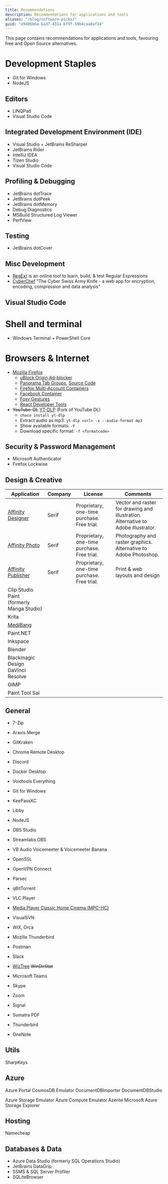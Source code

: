```yaml
---
title: Recommendations
description: Recommendations for applications and tools
aliases: "/blog/software-picks/"
guid: "e9406b6a-ba37-431a-bf9f-59b4caa0af34"
---
```


This page contains recommendations for applications and tools, favouring free and Open Source alternatives.

# Development Staples

* Git for Windows
* NodeJS

## Editors

* LINQPad
* Visual Studio Code

## Integrated Development Environment (IDE)

* Visual Studio + JetBrains ReSharper
* JetBrains Rider
* IntelliJ IDEA
* Tizen Studio
* Visual Studio Code

## Profiling & Debugging

* JetBrains dotTrace
* JetBrains dotPeek
* JetBrains dotMemory
* Debug Diagnostics
* MSBuild Structured Log Viewer
* PerfView

## Testing

* JetBrains dotCover

## Misc Development

* [RegExr](https://regexr.com/) is an online tool to learn, build, & test Regular Expressions
* [CyberChef](https://gchq.github.io/CyberChef/) "The Cyber Swiss Army Knife - a web app for encryption, encoding, compression and data analysis"

## Visual Studio Code

# Shell and terminal

* Windows Terminal + PowerShell Core

# Browsers & Internet

* [Mozilla Firefox](https://www.mozilla.org/en-US/firefox/)
  * [uBlock Origin Ad-blocker](https://addons.mozilla.org/en-US/firefox/addon/ublock-origin/)
  * [Panorama Tab Groups](https://addons.mozilla.org/en-US/firefox/addon/panorama-tab-groups/), [Source Code](https://github.com/projectdelphai/panorama-tab-groups)
  * [Firefox Multi-Account Containers](https://addons.mozilla.org/en-US/firefox/addon/multi-account-containers/)
  * [Facebook Container](https://addons.mozilla.org/en-US/firefox/addon/facebook-container/)
  * [Foxy Gestures](https://addons.mozilla.org/en-US/firefox/addon/foxy-gestures/)
  * [React Developer Tools](https://addons.mozilla.org/en-US/firefox/addon/react-devtools/)
* ~~YouTube-DL~~ [YT-DLP](https://github.com/yt-dlp/yt-dlp) (Fork of YouTube DL)
  * `choco install yt-dlp`
  * Extract audio as mp3: `yt-dlp <url> -x --audio-format mp3`
  * Show available formats: `-F`
  * Download specific format: `-f <formatcode>`

## Security & Password Management

* Microsoft Authenticator
* Firefox Lockwise

## Design & Creative

| Application                               | Company | License | Comments |
|-------------------------------------------|---------|---------|----------|
| [Affinity Designer](https://affinity.serif.com/designer/) | Serif | Proprietary, one-time purchase. Free trial. | Vector and raster for drawing and illustration. Alternative to Adobe Illustrator. |
| [Affinity Photo](https://affinity.serif.com/photo/) | Serif | Proprietary, one-time purchase. Free trial. | Photography and raster graphics. Alternative to Adobe Photoshop. |
| [Affinity Publisher](https://affinity.serif.com/publisher/) | Serif | Proprietary, one-time purchase. Free trial. | Print & web layouts and design |
| Clip Studio Paint (formerly Manga Studio) |         |         |          |
| Krita                                     |         |         |          |
| [MediBang](https://medibangpaint.com/en/) |         |         |          |
| Paint.NET                                 |         |         |          |
| Inkspace                                  |         |         |          |
| Blender                                   |         |         |          |
| Blackmagic Design DaVinci Resolve         |         |         |          |
| GIMP                                      |         |         |          |
| Paint Tool Sai  | | | |

## General

* 7-Zip
* Araxis Merge
* GitKraken
* Chrome Remote Desktop
* Discord
* Docker Desktop
* Voidtools Everything
* Git for Windows
* KeePassXC
* Libby
* NodeJS
* OBS Studio
* Streamlabs OBS
* VB Audio Voicemeeter & Voicemeeter Banana
* OpenSSL
* OpenVPN Connect
* Parsec
* qBitTorrent
* VLC Player

* [Media Player Classic Home Cinema (MPC-HC)](https://github.com/clsid2/mpc-hc/)

* VisualSVN
* WiX, Orca
* Mozilla Thunderbird
* Postman
* Slack
* [WizTree](https://www.diskanalyzer.com/) ~~WinDirStat~~
* Microsoft Teams
* Skype
* Zoom
* Signal
* Sumatra PDF
* Thunderbird
* OneNote

## Utils

SharpKeys

## Azure

Azure Portal
CosmosDB Emulator
    DocumentDBImporter
    DocumentDBStudio

Azure Storage Emulator
Azure Compute Emulator
Azerite
Microsoft Azure Storage Explorer

## Hosting

Namecheap

## Databases & Data

* Azure Data Studio (formerly SQL Operations Studio)
* JetBrains DataGrip
* SSMS & SQL Server Profiler
* SQLiteBrowser
